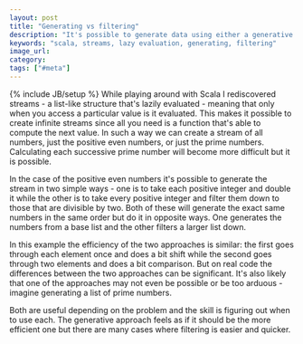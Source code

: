 ```yaml
---
layout: post
title: "Generating vs filtering"
description: "It's possible to generate data using either a generative or filtering approach. Both are useful and the skill is knowing when to use each."
keywords: "scala, streams, lazy evaluation, generating, filtering"
image_url:
category:
tags: ["#meta"]
---
```

{% include JB/setup %}
While playing around with Scala I rediscovered streams - a list-like structure that's lazily evaluated - meaning that only when you access a particular value is it evaluated. This makes it possible to create infinite streams since all you need is a function that's able to compute the next value. In such a way we can create a stream of all numbers, just the positive even numbers, or just the prime numbers. Calculating each successive prime number will become more difficult but it is possible.

In the case of the positive even numbers it's possible to generate the stream in two simple ways - one is to take each positive integer and double it while the other is to take every positive integer and filter them down to those that are divisible by two. Both of these will generate the exact same numbers in the same order but do it in opposite ways. One generates the numbers from a base list and the other filters a larger list down.

In this example the efficiency of the two approaches is similar: the first goes through each element once and does a bit shift while the second goes through two elements and does a bit comparison. But on real code the differences between the two approaches can be significant. It's also likely that one of the approaches may not even be possible or be too arduous - imagine generating a list of prime numbers.

Both are useful depending on the problem and the skill is figuring out when to use each. The generative approach feels as if it should be the more efficient one but there are many cases where filtering is easier and quicker.
